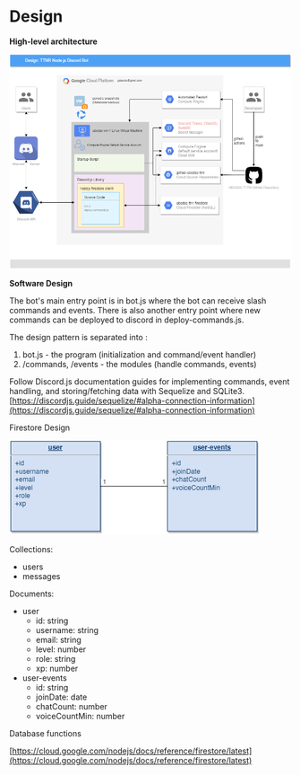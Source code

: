 # Design

**High-level architecture**

![design diagram](design.png)


**Software Design**

The bot's main entry point is in bot.js where the bot can receive slash commands and events.
There is also another entry point where new commands can be deployed to discord in deploy-commands.js.

The design pattern is separated into :

1. bot.js - the program (initialization and command/event handler)
2. /commands, /events - the modules (handle commands, events)

Follow Discord.js documentation guides for implementing commands, event handling, and storing/fetching data with Sequelize and SQLite3.
[https://discordjs.guide/sequelize/#alpha-connection-information](https://discordjs.guide/sequelize/#alpha-connection-information)

Firestore Design

![erd](firestore-model.png)

Collections:

- users
- messages

Documents: 

- user
    - id: string
    - username: string
    - email: string
    - level: number
    - role: string
    - xp: number
- user-events
    - id: string
    - joinDate: date
    - chatCount: number
    - voiceCountMin: number

Database functions

[https://cloud.google.com/nodejs/docs/reference/firestore/latest](https://cloud.google.com/nodejs/docs/reference/firestore/latest)
